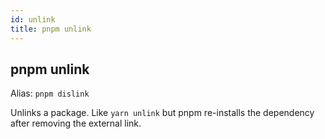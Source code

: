 ```yaml
---
id: unlink
title: pnpm unlink
---
```


## pnpm unlink

Alias: `pnpm dislink`

Unlinks a package. Like `yarn unlink` but pnpm re-installs the dependency
after removing the external link.
